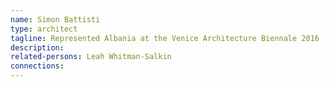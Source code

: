 ```yaml
---
name: Simon Battisti
type: architect
tagline: Represented Albania at the Venice Architecture Biennale 2016
description:
related-persons: Leah Whitman-Salkin
connections:
---
```

